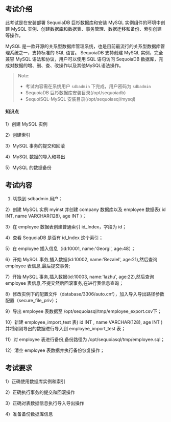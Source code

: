 


## 考试介绍

此考试是在安装部署 SequoiaDB 巨杉数据库和安装 MySQL 实例组件的环境中创建 MySQL 实例、创建数据库和数据表、事务管理、数据迁移和备份、索引创建等操作。

MySQL 是一款开源的关系型数据库管理系统，也是目前最流行的关系型数据库管理系统之一，支持标准的 SQL 语言。 SequoiaDB 支持创建 MySQL 实例，完全兼容 MySQL 语法和协议，用户可以使用 SQL 语句访问 SequoiaDB 数据库，完成对数据的增、删、查、改操作以及其他MySQL语法操作。


> Note:
> - 考试内容需在系统用户 `sdbadmin` 下完成，用户密码为 `sdbadmin`
> - SequoiaDB 巨杉数据库安装目录(/opt/sequoiadb)
> - SequoiSQL-MySQL 安装目录(/opt/sequoiasql/mysql)

#### 知识点

1）创建 MySQL 实例

2）创建索引

3）MySQL 事务的提交和回滚 

4）MySQL 数据的导入和导出

5）MySQL 的数据备份

## 考试内容

1) 切换到 sdbadmin 用户；

2）创建 MySQL 实例 myinst 并创建 company 数据库以及 employee 数据表( id INT, name VARCHAR(128), age INT )；

3）在 employee 数据表创建普通索引 id_Index，字段为 id；

4）查看 SequoiaDB 是否有 id_Index 这个索引；

5）在 employee 插入信息（id:10001, name:'Georgi', age:48）；

6）开始 MySQL 事务,插入数据(id:10002, name:'Bezalel', age:21),然后查询 employee 表信息,最后提交事务;

7）开始 MySQL 事务,插入数据(id:10003, name:'lazhu', age:22),然后查询 employee 表信息,不提交然后回滚事务,在进行表信息查询；

8）修改实例下的配置文件（database/3306/auto.cnf），加入导入导出路径参数配置（secure_file_priv）；

9）导出 employee 表数据至 /opt/sequoiasql/tmp/employee_export.csv下；

10）新建 employee_import_test 表( id INT , name VARCHAR(128), age INT )并将刚刚导出的数据进行导入到 employee_import_test 表；

11）对 employee 表进行备份,备份路径为 /opt/sequoiasql/tmp/employee.sql；

12）清空 employee 表数据并执行备份恢复操作；

## 考试要求

1）正确使用数据库实例和索引

2）正确执行事务的提交和回滚操作

3）正确对表数据信息执行导入导出操作

4）准备备份数据库信息

<!--
1) 创建数据库实例
```
cd /opt/sequoiasql/mysql/
bin/sdb_sql_ctl addinst myinst -D database/3306/
```
2) 数据操作
```
    /opt/sequoiasql/mysql/bin/mysql  -h 127.0.0.1 -P 3306 -u root 
    CREATE DATABASE company;
    USE company;
    CREATE TABLE employee  (id INT , name VARCHAR(128), age INT) ;
	CREATE INDEX id_Index on employee(id);
    INSERT INTO employee (id,name, age) VALUES (10001,"Georgi",48) ;
    
    sdb 'db = new Sdb("localhost",11810)'
    sdb 'db.company.employee.listIndexes()'
```
3) 事务命令:
```
    BEGIN ;
        INSERT INTO employee (id,name, age) VALUES (10002,"Bezalel",21) ;
        SELECT * FROM employee;
    COMMIT;

    BEGIN ;
        INSERT INTO employee (id,name, age) VALUES (10003,"lazhu",22) ;
        SELECT * FROM employee;
    ROLLBACK;
    SELECT * FROM employee;
    \q
```
4）迁移操作命令：

在文件加入导入导出路径参数配置；
```shell
cat >> /opt/sequoiasql/mysql/database/3306/auto.cnf <<EOF
secure_file_priv = "/opt/sequoiasql/tmp"
EOF

mkdir /opt/sequoiasql/tmp

/opt/sequoiasql/mysql/bin/sdb_sql_ctl restart myinst
/opt/sequoiasql/mysql/bin/mysql  -h 127.0.0.1 -P 3306 -u root

```

```sql
# csv 导出
USE company; 

SELECT * FROM employee   
INTO OUTFILE '/opt/sequoiasql/tmp/employee_export.csv'   
FIELDS TERMINATED BY ','
OPTIONALLY ENCLOSED BY '"'
ESCAPED BY '"'
LINES TERMINATED BY '\r\n' ;
```
#新建导入测试表；
```sql
CREATE TABLE employee_import_test  (id INT , name VARCHAR(128), age INT) ;
```

# csv 导入
```

LOAD DATA INFILE '/opt/sequoiasql/tmp/employee_export.csv'
INTO TABLE employee_import_test
FIELDS TERMINATED BY ','
OPTIONALLY ENCLOSED BY '"'
ESCAPED BY '"'
LINES TERMINATED BY '\r\n'; 
```

5）备份操作命令
```
/opt/sequoiasql/mysql/bin/mysqldump -h 127.0.0.1 -u root   company employee > /opt/sequoiasql/tmp/employee.sql

SOURCE /opt/sequoiasql/tmp/employee.sql;
```
-->
